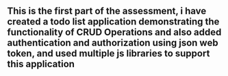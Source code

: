 ## This is the first part of the assessment, i have created a todo list application demonstrating the functionality of CRUD Operations and also added authentication and authorization using json web token, and used multiple js libraries to support this application
